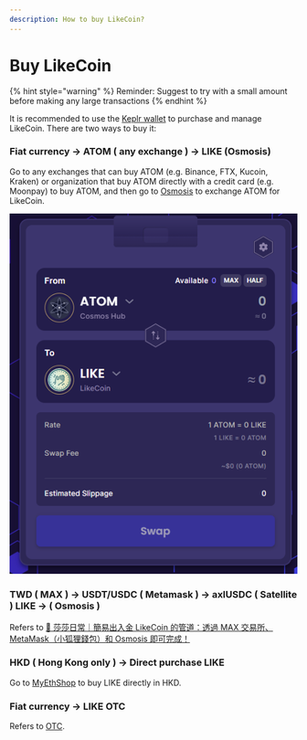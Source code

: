 ```yaml
---
description: How to buy LikeCoin?
---
```


# Buy LikeCoin

{% hint style="warning" %}
Reminder: Suggest to try with a small amount before making any large transactions
{% endhint %}

It is recommended to use the [Keplr wallet](../wallet/keplr/) to purchase and manage LikeCoin. There are two ways to buy it:

### Fiat currency -> ATOM ( any exchange ) -> LIKE (Osmosis)

Go to any exchanges that can buy ATOM (e.g. Binance, FTX, Kucoin, Kraken) or organization that buy ATOM directly with a credit card (e.g. Moonpay) to buy ATOM, and then go to [Osmosis](../liquidity/osmosis.md) to exchange ATOM for LikeCoin.

![](<../../.gitbook/assets/ATOM to LIKE.png>)

### TWD ( MAX ) -> USDT/USDC ( Metamask ) -> axlUSDC ( Satellite ) LIKE -> ( Osmosis )

Refers to [🤩 莎莎日常｜簡易出入金 LikeCoin 的管道：透過 MAX 交易所、MetaMask（小狐狸錢包）和 Osmosis 即可完成！](https://matters.news/@sachanshih/319641-%E8%8E%8E%E8%8E%8E%E6%97%A5%E5%B8%B8-%E7%B0%A1%E6%98%93%E5%87%BA%E5%85%A5%E9%87%91-like-coin-%E7%9A%84%E7%AE%A1%E9%81%93-%E9%80%8F%E9%81%8E-max-%E4%BA%A4%E6%98%93%E6%89%80-meta-mask-%E5%B0%8F%E7%8B%90%E7%8B%B8%E9%8C%A2%E5%8C%85-%E5%92%8C-osmosis-%E5%8D%B3%E5%8F%AF%E5%AE%8C%E6%88%90-bafyreicjrnyouavlwkzxmonwyldt5wkoa5ojnic7wyjar5hbq5bs5pz7ou)

### HKD ( Hong Kong only ) -> Direct purchase LIKE

Go to [MyEthShop](registering-and-trade-in-myethshop.md) to buy LIKE directly in HKD.

### Fiat currency -> LIKE OTC

Refers to [OTC](otc.md).
